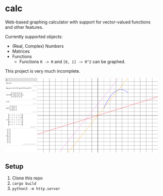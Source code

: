 # calc
Web-based graphing calculator with support for vector-valued functions and other features.

Currently supported objects:
* (Real, Complex) Numbers
* Matrices
* Functions
   * Functions `R -> R` and `[0, 1] -> R^2` can be graphed.

This project is very much incomplete.

![Screenshot](screenshot.png)

## Setup
1. Clone this repo
2. `cargo build`
3. `python3 -m http.server`
